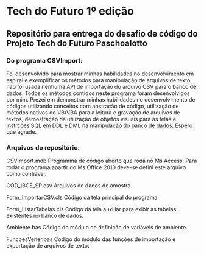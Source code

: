 # Tech do Futuro 1º edição
## Repositório para entrega do desafio de código do Projeto Tech do Futuro Paschoalotto

### Do programa CSVImport:</b>
Foi desenvolvido para mostrar minhas habilidades no desenvolvimento em espiral e exemplificar os métodos para manipulação de arquivos de texto, não foi usada nenhuma API de importação do arquivo CSV para o banco de dados.</b>
Todos os métodos contidos neste programa foram desenvolvidos por mim.
Prezei em demonstrar minhas habilidades no desenvolvimento de códigos utilizando conceitos com abstração de código, utilização de métodos nativos do VB/VBA para a leitura e gravação de arquivos de textos, demostração da utilização de objetos visuais para as telas e instrções SQL em DDL e DML na manipulação do banco de dados.
Espero que agrade.

### Arquivos do repositório:

CSVImport.mdb
  Programma de código aberto que roda no Ms Access.
  Para rodar o programa apartir do Ms Office 2010 deve-se defini este arquivo como confiável.

COD_IBGE_SP.csv
  Arquivos de dados de amostra.

Form_ImportarCSV.cls
  Código da tela principal do programa

Form_ListarTabelas.cls
  Código da tela auxiliar para exibir as tabelas existentes no banco de dados.

Ambiente.bas
  Código do módulo de definição de variáveis de ambiente.

FuncoesVener.bas
  Código do módulo das funções de importação e exportação de arquivos de texto.

